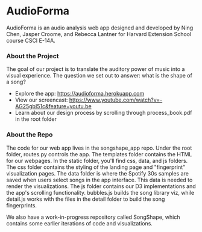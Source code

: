 # AudioForma

AudioForma is an audio analysis web app designed and developed by Ning Chen, Jasper Croome, and Rebecca Lantner for Harvard Extension School course CSCI E-14A.

### About the Project
The goal of our project is to translate the auditory power of music into a visual experience. The question we set out to answer: what is the shape of a song?

* Explore the app: https://audioforma.herokuapp.com
* View our screencast: https://www.youtube.com/watch?v=-AG25gbI51c&feature=youtu.be
* Learn about our design process by scrolling through process_book.pdf in the root folder

### About the Repo
The code for our web app lives in the songshape_app repo. 
Under the root folder, routes.py controls the app. The templates folder contains the HTML for our webpages.
In the static folder, you'll find css, data, and js folders. 
The css folder contains the styling of the landing page and "fingerprint" visualization pages.
The data folder is where the Spotify 30s samples are saved when users select songs in the app interface. 
This data is needed to render the visualizations.
The js folder contains our D3 implementations and the app's scrolling functionality.
bubbles.js builds the song library viz, while detail.js works with the files in the detail folder to build the song fingerprints.

We also have a work-in-progress repository called SongShape, which contains some earlier iterations of code and visualizations.
